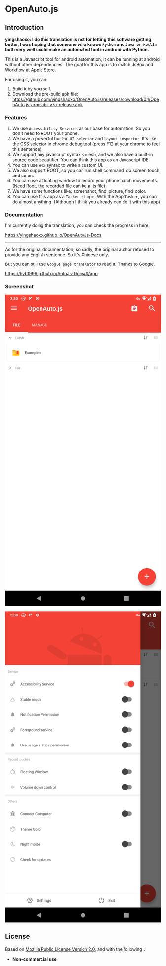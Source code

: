 # OpenAuto.js
## Introduction

**yingshaoxo: I do this translation is not for letting this software getting better, I was hoping that someone who knows `Python` and `Java or Kotlin` both very well could make an automated tool in android with Python.**

This is a Javascript tool for android automation, It can be running at android without other dependencies. The goal for this app is to match JsBox and Workflow at Apple Store.

For using it, you can:

1. Build it by yourself.
2. Download the pre-build apk file: https://github.com/yingshaoxo/OpenAuto.js/releases/download/0.1/OpenAuto.js-armeabi-v7a-release.apk

### Features
1. We use `Accessibility Services` as our base for automation. So you don't need to ROOT your phone.
2. We have a powerful built-in `UI selector` and `layout inspector`. It's like the CSS selector in chrome debug tool (press F12 at your chrome to feel this sentence)
3. We support any javascript syntax <= es5, and we also have a built-in source code beautifier. You can think this app as an Javascript IDE.
4. You can use `e4x` syntax to write a custom UI.
5. We also support ROOT, so you can run shell command, do screen touch, and so on.
6. You can use a floating window to record your phone touch movements. (Need Root, the recorded file can be a .js file)
7. We have some functions like: screenshot, find_picture, find_color.
8. You can use this app as a `Tasker plugin`. With the App `Tasker`, you can do almost anything. (Although I think you already can do it with this app)


### Documentation
I'm currently doing the translation, you can check the progress in here:

https://yingshaoxo.github.io/OpenAutoJs-Docs

___

As for the original documentation, so sadly, the original author refused to provide any English sentence. So it's Chinese only.

But you can still use `Google page translator` to read it. Thanks to Google.

https://hyb1996.github.io/AutoJs-Docs/#/app


### Screenshot

![screenshot1](screen-captures/1.png)

![screenshot2](screen-captures/2.png)


## License
Based on [Mozilla Public License Version 2.0](https://github.com/hyb1996/NoRootScriptDroid/blob/master/LICENSE.md), and with the following：
* **Non-commercial use**
